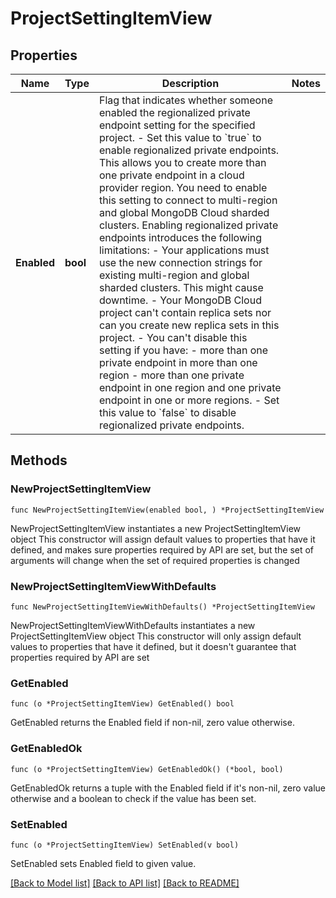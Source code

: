 # ProjectSettingItemView

## Properties

Name | Type | Description | Notes
------------ | ------------- | ------------- | -------------
**Enabled** | **bool** | Flag that indicates whether someone enabled the regionalized private endpoint setting for the specified project.  - Set this value to &#x60;true&#x60; to enable regionalized private endpoints. This allows you to create more than one private endpoint in a cloud provider region. You need to enable this setting to connect to multi-region and global MongoDB Cloud sharded clusters. Enabling regionalized private endpoints introduces the following limitations:   - Your applications must use the new connection strings for existing multi-region and global sharded clusters. This might cause downtime.   - Your MongoDB Cloud project can&#39;t contain replica sets nor can you create new replica sets in this project.    - You can&#39;t disable this setting if you have:     - more than one private endpoint in more than one region     - more than one private endpoint in one region and one private endpoint in one or more regions.  - Set this value to &#x60;false&#x60; to disable regionalized private endpoints. | 

## Methods

### NewProjectSettingItemView

`func NewProjectSettingItemView(enabled bool, ) *ProjectSettingItemView`

NewProjectSettingItemView instantiates a new ProjectSettingItemView object
This constructor will assign default values to properties that have it defined,
and makes sure properties required by API are set, but the set of arguments
will change when the set of required properties is changed

### NewProjectSettingItemViewWithDefaults

`func NewProjectSettingItemViewWithDefaults() *ProjectSettingItemView`

NewProjectSettingItemViewWithDefaults instantiates a new ProjectSettingItemView object
This constructor will only assign default values to properties that have it defined,
but it doesn't guarantee that properties required by API are set

### GetEnabled

`func (o *ProjectSettingItemView) GetEnabled() bool`

GetEnabled returns the Enabled field if non-nil, zero value otherwise.

### GetEnabledOk

`func (o *ProjectSettingItemView) GetEnabledOk() (*bool, bool)`

GetEnabledOk returns a tuple with the Enabled field if it's non-nil, zero value otherwise
and a boolean to check if the value has been set.

### SetEnabled

`func (o *ProjectSettingItemView) SetEnabled(v bool)`

SetEnabled sets Enabled field to given value.



[[Back to Model list]](../README.md#documentation-for-models) [[Back to API list]](../README.md#documentation-for-api-endpoints) [[Back to README]](../README.md)


